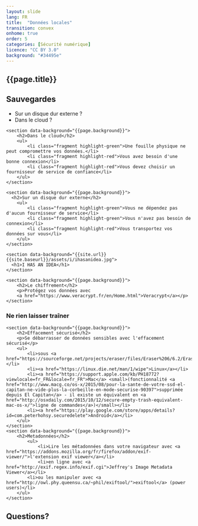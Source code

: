 ```yaml
---
layout: slide
lang: FR
title:  "Données locales"
transition: convex
onhome: true
order: 5
categories: [Sécurité numérique]
licence: "CC BY 3.0"
background: "#34495e"
---
```


<section data-background="{{page.background}}">
    <h1>{{page.title}}</h1>    
</section>

<section data-background="{{page.background}}">
    <section data-background="{{page.background}}">
        <h2>Sauvegardes</h2>
        <ul>
            <li>Sur un disque dur externe ?</li>
            <li>Dans le cloud ?</li>
        </ul>
    </section>
    
    <section data-background="{{page.background}}">
        <h2>Dans le cloud</h2>
        <ul>
            <li class="fragment highlight-green">Une fouille physique ne peut compromettre vos données.</li>
            <li class="fragment highlight-red">Vous avez besoin d'une bonne connexion</li>
            <li class="fragment highlight-red">Vous devez choisir un fournisseur de service de confiance</li>
        </ul>
    </section>
    
    <section data-background="{{page.background}}">                        
      <h2>Sur un disque dur externe</h2>
        <ul>
            <li class="fragment highlight-green">Vous ne dépendez pas d'aucun fournisseur de service</li>
            <li class="fragment highlight-green">Vous n'avez pas besoin de connexion</li>
            <li class="fragment highlight-red">Vous transportez vos données sur vous</li>
        </ul>
    </section>
        
    <section data-background="{{site.url}}{{site.baseurl}}/assets/i/ihasanidea.jpg">
      <h1>I HAS AN IDEA</h1>
    </section>
    
    <section data-background="{{page.background}}">
        <h2>Le chiffrement</h2>
        <p>Protégez vos données avec
        <a href="https://www.veracrypt.fr/en/Home.html">Veracrypt</a></p>
    </section>
</section>

<section data-background="{{page.background}}">
    <section data-background="{{page.background}}">
        <h1>Ne rien laisser traîner</h1>        
    </section>

    <section data-background="{{page.background}}">
        <h2>Effacement sécurisé</h2>
        <p>Se débarrasser de données sensibles avec l'effacement sécurisé</p> 
        <ul>
            <li>sous <a href="https://sourceforge.net/projects/eraser/files/Eraser%206/6.2/Eraser%206.2.0.2986.exe/download">Windows</a></li>
            <li><a href="https://linux.die.net/man/1/wipe">Linux</a></li>
            <li><a href="https://support.apple.com/kb/PH18772?viewlocale=fr_FR&locale=fr_FR">Mac</a> <small>(fonctionnalité <a href="http://www.macg.co/os-x/2015/08/pour-la-sante-de-votre-ssd-el-capitan-ne-vide-plus-la-corbeille-en-mode-securise-90397">supprimée depuis El Capitan</a> - il existe un équivalent en <a href="http://osxdaily.com/2015/10/12/secure-empty-trash-equivalent-mac-os-x/">ligne de commandes</a>)</small></li>
            <li><a href="https://play.google.com/store/apps/details?id=com.peterhohsy.securedelete">Android</a></li>
        </ul>
    </section>
    <section data-background="{{page.background}}">
        <h2>Metadonnées</h2>
            <ul>
                <li>Lire les métadonnées dans votre navigateur avec <a href="https://addons.mozilla.org/fr/firefox/addon/exif-viewer/">l'extension exif viewer</a></li> 
                <li>en ligne avec <a href="http://exif.regex.info/exif.cgi">Jeffrey's Image Metadata Viewer</a></li>
            <li>ou les manipuler avec <a href="http://owl.phy.queensu.ca/~phil/exiftool/">exiftool</a> (power users)</li>
        </ul>    
    </section>
</section>

<section data-background="{{site.url}}{{site.baseurl}}/assets/i/questions-lunettes.gif">
    <h1>Questions?</h1>
</section>
